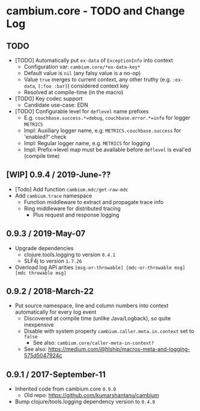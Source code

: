 # cambium.core - TODO and Change Log

## TODO

- [TODO] Automatically put `ex-data` of `ExceptionInfo` into context
  - Configuration var: `cambium.core/*ex-data-key*`
  - Default value is `nil` (any falsy value is a no-op)
  - Value `true` merges to current context, any other truthy (e.g. `:ex-data`, `[:foo :bar]`) considered context key
  - Resolved at compile-time (in the macro)
- [TODO] Key codec support
  - Candidate use-case: EDN
- [TODO] Configurable level for `deflevel` name prefixes
  - E.g. `couchbase.success.*=debug`, `couchbase.error.*=info` for logger `METRICS`
  - Impl: Auxiliary logger name, e.g. `METRICS.couchbase.success` for 'enabled?' check
  - Impl: Regular logger name, e.g. `METRICS` for logging
  - Impl: Prefix->level map must be available before `deflevel` is eval'ed (compile time)


## [WIP] 0.9.4 / 2019-June-??

- [Todo] Add function `cambium.mdc/get-raw-mdc`
- Add `cambium.trace` namespace
  - Function middleware to extract and propagate trace info
  - Ring middleware for distributed tracing
    - Plus request and response logging


## 0.9.3 / 2019-May-07

- Upgrade dependencies
  - clojure.tools.logging to version `0.4.1`
  - SLF4j to version `1.7.26`
- Overload log API arities `[msg-or-throwable] [mdc-or-throwable msg] [mdc throwable msg]`


## 0.9.2 / 2018-March-22

- Put source namespace, line and column numbers into context automatically for every log event
  - Discovered at compile time (unlike Java/Logback), so quite inexpensive
  - Disable with system property `cambium.caller.meta.in.context` set to `false`
    - See also: `cambium.core/caller-meta-in-context?`
  - See also: https://medium.com/@hlship/macros-meta-and-logging-575d5047924c


## 0.9.1 / 2017-September-11

- Inherited code from cambium.core `0.9.0`
  - Old repo: https://github.com/kumarshantanu/cambium
- Bump clojure/tools.logging dependency version to `0.4.0`
